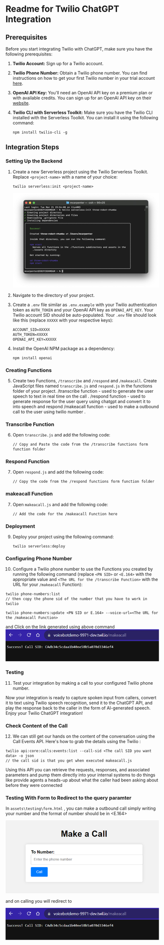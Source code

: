 # Readme for Twilio ChatGPT Integration

## Prerequisites

Before you start integrating Twilio with ChatGPT, make sure you have the following prerequisites:

1. **Twilio Account:** Sign up for a Twilio account. 

2. **Twilio Phone Number:** Obtain a Twilio phone number. You can find instructions on how to get your first Twilio number in your trial account [here](https://www.twilio.com/docs/usage/tutorials/how-to-use-your-free-trial-account#get-your-first-twilio-phone-number).

3. **OpenAI API Key:** You'll need an OpenAI API key on a premium plan or with available credits. You can sign up for an OpenAI API key on their [website](https://beta.openai.com/signup/).

4. **Twilio CLI with Serverless Toolkit:** Make sure you have the Twilio CLI installed with the Serverless Toolkit. You can install it using the following command:

   ```
   npm install twilio-cli -g
   ```

## Integration Steps

### Setting Up the Backend

1. Create a new Serverless project using the Twilio Serverless Toolkit. Replace `<project-name>` with a name of your choice:

   ```
   twilio serverless:init <project-name>
   ```
   ![Alt text](readmeassets/initializeproject.png)
2. Navigate to the directory of your project.

3. Create a `.env` file similar as `.env.example` with your Twilio authentication token as `AUTH_TOKEN` and your OpenAI API key as `OPENAI_API_KEY`. Your Twilio account SID should be auto-populated. Your `.env` file should look like this (replace `XXXXX` with your respective keys):

   ```
   ACCOUNT_SID=XXXXX
   AUTH_TOKEN=XXXXX
   OPENAI_API_KEY=XXXXX
   ```

4. Install the OpenAI NPM package as a dependency:

   ```
   npm install openai
   ```

### Creating Functions

5. Create two Functions, `/transcribe` and `/respond` and `/makeacall`. Create JavaScript files named `transcribe.js` and `respond.js` in the functions folder of your project.
    /transcribe function - used to generate the user speech to text in real time on the call .
    /respond function - used to generate response for the user query  using chatgpt and convert it to into speech and respond
    /makeacall function - used to make a outbound call to the user using twilio number .
   

### Transcribe Function

6. Open `transcribe.js` and add the following code:
     
   ```
   // Copy and Paste the code from the /transcribe functions form function folder
   ```

### Respond Function

7. Open `respond.js` and add the following code:

   ```
   // Copy the code from the /respond functions form function folder
   ```
   
### makeacall Function

7. Open `makeacall.js` and add the following code:

   ```
   // Add the code for the /makeacall Function here
   ```
   
### Deployment

9. Deploy your project using the following command:

   ```
   twilio serverless:deploy
   ```

### Configuring Phone Number

10. Configure a Twilio phone number to use the Functions you created by running the following command (replace `<PN SID>` or `<E.164>` with the appropriate value and `<The URL for the /transcribe Function>` with the URL for your `/makeacall` Function):

   ```
   twilio phone-numbers:list
   // then copy the phone sid of the number that you have to work in twilio
   ```
   ```
   twilio phone-numbers:update <PN SID or E.164> --voice-url=<The URL for the /makeacall Function>
   ```
  
  and Click on the link generated using above command
   ![Alt text](readmeassets/makeacallsid.png)

### Testing

11. Test your integration by making a call to your configured Twilio phone number.

Now your integration is ready to capture spoken input from callers, convert it to text using Twilio speech recognition, send it to the ChatGPT API, and play the response back to the caller in the form of AI-generated speech. Enjoy your Twilio ChatGPT integration!

### Check Content of the Call

12.   We can still get our hands on the content of the conversation using the Call Events API. Here's how to grab the details using the Twilio :

```
twilio api:core:calls:events:list --call-sid <The call SID you want data> -o json
// the call sid is that you get when executed makeacall.js

```



Using this API you can retrieve the requests, responses, and associated parameters and pump them directly into your internal systems to do things like provide agents a heads-up about what the caller had been asking about before they were connected

### Testing With Form to Redirect to the query paramter 
  In `assets\testing\form.html` , you can make a outbound call simply writing your number and the format of number should be in <E.164>

  ![Alt text](readmeassets/TestingForm.png)

  and on calling you will redirect to 

  ![Alt text](readmeassets/makeacallsid.png)

